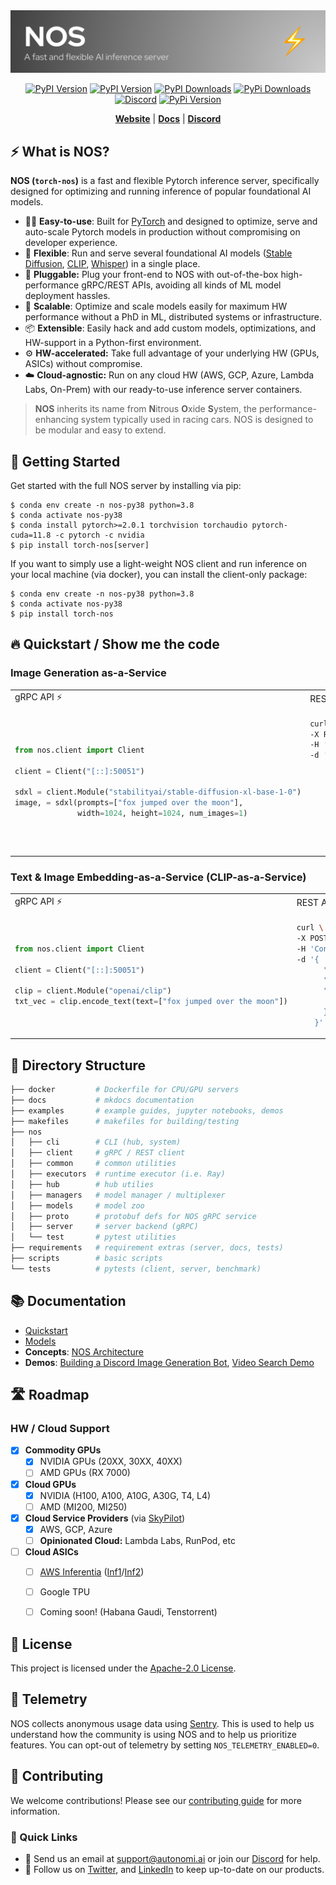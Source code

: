<center><img src="./docs/assets/nos-header.svg" alt="Nitrous Oxide for your AI Infrastructure"></center>
<p></p>
<p align="center">
<a href="https://pypi.org/project/torch-nos/"><img alt="PyPI Version" src="https://badge.fury.io/py/torch-nos.svg"></a>
<a href="https://pypi.org/project/torch-nos/"><img alt="PyPI Version" src="https://img.shields.io/pypi/pyversions/torch-nos"></a>
<a href="https://www.pepy.tech/projects/torch-nos"><img alt="PyPI Downloads" src="https://img.shields.io/pypi/dm/torch-nos"></a>
<a href="https://github.com/autonomi-ai/nos/blob/main/LICENSE"><img alt="PyPi Downloads" src="https://img.shields.io/github/license/torch-nos/torch-nos.svg"></a><br>
<a href="https://discord.gg/QAGgvTuvgg"><img alt="Discord" src="https://img.shields.io/badge/discord-chat-purple?color=%235765F2&label=discord&logo=discord"></a>
<a href="https://twitter.com/autonomi_ai"><img alt="PyPi Version" src="https://img.shields.io/twitter/follow/autonomi_ai.svg?style=social&logo=twitter"></a>
</p>
<p align="center">
<a href="https://nos.run/"><b>Website</b></a> | <a href="https://docs.nos.run/"><b>Docs</b></a> |  <a href="https://discord.gg/QAGgvTuvgg"><b>Discord</b></a>
</p>

## ⚡️ What is NOS?
**NOS (`torch-nos`)** is a fast and flexible Pytorch inference server, specifically designed for optimizing and running inference of popular foundational AI models.

- 👩‍💻 **Easy-to-use**: Built for [PyTorch](https://pytorch.org/) and designed to optimize, serve and auto-scale Pytorch models in production without compromising on developer experience.
- 🥷 **Flexible**: Run and serve several foundational AI models ([Stable Diffusion](https://huggingface.co/stabilityai/stable-diffusion-xl-base-1.0), [CLIP](https://huggingface.co/openai/clip-vit-base-patch32), [Whisper](https://huggingface.co/openai/whisper-large-v2)) in a single place.
- 🔌 **Pluggable:** Plug your front-end to NOS with out-of-the-box high-performance gRPC/REST APIs, avoiding all kinds of ML model deployment hassles.
- 🚀 **Scalable**: Optimize and scale models easily for maximum HW performance without a PhD in ML, distributed systems or infrastructure.
- 📦 **Extensible**: Easily hack and add custom models, optimizations, and HW-support in a Python-first environment.
- ⚙️ **HW-accelerated:** Take full advantage of your underlying HW (GPUs, ASICs) without compromise.
- ☁️ **Cloud-agnostic:** Run on any cloud HW (AWS, GCP, Azure, Lambda Labs, On-Prem) with our ready-to-use inference server containers.


> **NOS** inherits its name from **N**itrous **O**xide **S**ystem, the performance-enhancing system typically used in racing cars. NOS is designed to be modular and easy to extend.


## 🚀 Getting Started

Get started with the full NOS server by installing via pip:

  ```shell
  $ conda env create -n nos-py38 python=3.8
  $ conda activate nos-py38
  $ conda install pytorch>=2.0.1 torchvision torchaudio pytorch-cuda=11.8 -c pytorch -c nvidia
  $ pip install torch-nos[server]
  ```

If you want to simply use a light-weight NOS client and run inference on your local machine (via docker), you can install the client-only package:

  ```shell
  $ conda env create -n nos-py38 python=3.8
  $ conda activate nos-py38
  $ pip install torch-nos
  ```

## 🔥 Quickstart / Show me the code

### Image Generation as-a-Service


<table>
<tr>
<td> gRPC API ⚡ </td>
<td> REST API </td>
</tr>
<tr>
<td>

```python
from nos.client import Client

client = Client("[::]:50051")

sdxl = client.Module("stabilityai/stable-diffusion-xl-base-1-0")
image, = sdxl(prompts=["fox jumped over the moon"],
              width=1024, height=1024, num_images=1)
```

</td>
<td>


```bash
curl \
-X POST http://localhost:8000/infer \
-H 'Content-Type: application/json' \
-d '{
      "model_id": "stabilityai/stable-diffusion-xl-base-1-0",
      "inputs": {
          "prompts": ["fox jumped over the moon"],
          "width": 1024,
          "height": 1024,
          "num_images": 1
      }
    }'
```

</td>
</tr>
</table>

### Text & Image Embedding-as-a-Service (CLIP-as-a-Service)

<table>
<tr>
<td> gRPC API ⚡ </td>
<td> REST API </td>
</tr>
<tr>
<td>

```python
from nos.client import Client

client = Client("[::]:50051")

clip = client.Module("openai/clip")
txt_vec = clip.encode_text(text=["fox jumped over the moon"])
```

</td>
<td>

```bash
curl \
-X POST http://localhost:8000/infer \
-H 'Content-Type: application/json' \
-d '{
      "model_id": "openai/clip",
      "method": "encode_text",
      "inputs": {
          "texts": ["fox jumped over the moon"]
      }
    }'
```

</td>
</tr>
</table>


## 📂 Directory Structure

```bash
├── docker         # Dockerfile for CPU/GPU servers
├── docs           # mkdocs documentation
├── examples       # example guides, jupyter notebooks, demos
├── makefiles      # makefiles for building/testing
├── nos
│   ├── cli        # CLI (hub, system)
│   ├── client     # gRPC / REST client
│   ├── common     # common utilities
│   ├── executors  # runtime executor (i.e. Ray)
│   ├── hub        # hub utilies
│   ├── managers   # model manager / multiplexer
│   ├── models     # model zoo
│   ├── proto      # protobuf defs for NOS gRPC service
│   ├── server     # server backend (gRPC)
│   └── test       # pytest utilities
├── requirements   # requirement extras (server, docs, tests)
├── scripts        # basic scripts
└── tests          # pytests (client, server, benchmark)
```

## 📚 Documentation

- [Quickstart](./docs/quickstart.md)
- [Models](./docs/models/supported-models.md)
- **Concepts**: [NOS Architecture](./docs/concepts/architecture-overview.md)
- **Demos**: [Building a Discord Image Generation Bot](./docs/demos/discord-bot.md), [Video Search Demo](./docs/demos/video-search.md)

## 🛣 Roadmap

### HW / Cloud Support

- [x] **Commodity GPUs**
    - [x] NVIDIA GPUs (20XX, 30XX, 40XX)
    - [ ] AMD GPUs (RX 7000)

- [x] **Cloud GPUs**
    - [x] NVIDIA (H100, A100, A10G, A30G, T4, L4)
    - [ ] AMD (MI200, MI250)

- [x] **Cloud Service Providers** (via [SkyPilot](https://github.com/skypilot-org/skypilot))
    - [x] AWS, GCP, Azure
    - [ ] **Opinionated Cloud:** Lambda Labs, RunPod, etc

- [ ] **Cloud ASICs**
    - [ ] [AWS Inferentia](https://aws.amazon.com/machine-learning/inferentia/) ([Inf1](https://aws.amazon.com/ec2/instance-types/inf1/)/[Inf2](https://aws.amazon.com/ec2/instance-types/inf2/))
    - [ ] Google TPU
    - [ ] Coming soon! (Habana Gaudi, Tenstorrent)


## 📄 License

This project is licensed under the [Apache-2.0 License](LICENSE).

## 📡 Telemetry

NOS collects anonymous usage data using [Sentry](https://sentry.io/). This is used to help us understand how the community is using NOS and to help us prioritize features. You can opt-out of telemetry by setting `NOS_TELEMETRY_ENABLED=0`.

## 🤝 Contributing
We welcome contributions! Please see our [contributing guide](CONTRIBUTING.md) for more information.

### 🔗  Quick Links

* 💬 Send us an email at [support@autonomi.ai](mailto:support@autonomi.ai) or join our [Discord](https://discord.gg/QAGgvTuvgg) for help.
* 📣 Follow us on [Twitter](https://twitter.com/autonomi\_ai), and [LinkedIn](https://www.linkedin.com/company/autonomi-ai) to keep up-to-date on our products.

<br>
<style> .md-typeset h1, .md-content__button { display: none; } </style>
